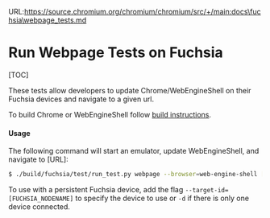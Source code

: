URL:https://source.chromium.org/chromium/chromium/src/+/main:docs\fuchsia\webpage_tests.md
# Run Webpage Tests on Fuchsia

[TOC]

These tests allow developers to update Chrome/WebEngineShell on their
Fuchsia devices and navigate to a given url.

To build Chrome or WebEngineShell follow
[build instructions](build_instructions.md).

#### Usage

The following command will start an emulator, update WebEngineShell, and
navigate to [URL]:

```bash
$ ./build/fuchsia/test/run_test.py webpage --browser=web-engine-shell [URL] -C [OUTPUT_DIR]
```

To use with a persistent Fuchsia device, add the flag `--target-id=[FUCHSIA_NODENAME]`
to specify the device to use or `-d` if there is only one device connected.

